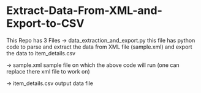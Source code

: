 # Extract-Data-From-XML-and-Export-to-CSV

This Repo has 3 Files
  -> data_extraction_and_export.py
      this file has python code to parse and extract the data from XML file (sample.xml) and export the data to item_details.csv

  -> sample.xml
      sample file on which the above code will run (one can replace there xml file to work on)

  -> item_details.csv
      output data file
